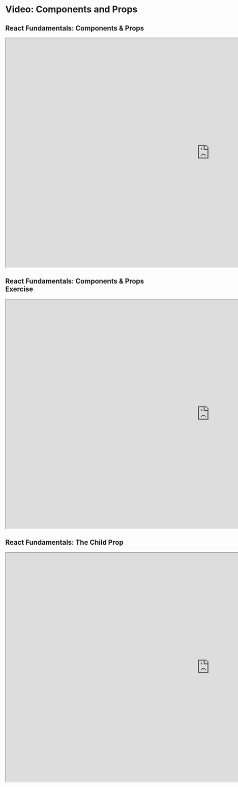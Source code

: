 # Video: Components and Props

## React Fundamentals: Components & Props

<iframe src="https://scrimba.com/scrim/cB3w3vCJ?pl=pn3dPUw" width="1280" height="720" allowfullscreen="allowfullscreen" allow="autoplay; fullscreen; picture-in-picture"></iframe>

## React Fundamentals: Components & Props Exercise

<iframe src="https://scrimba.com/scrim/cqpnnwCQ?pl=pzvM7hM" width="1280" height="720" allowfullscreen="allowfullscreen" allow="autoplay; fullscreen; picture-in-picture"></iframe>

## React Fundamentals: The Child Prop

<iframe src="https://scrimba.com/scrim/cPD44EAr?pl=pzvM7hM" width="1280" height="720" allowfullscreen="allowfullscreen" allow="autoplay; fullscreen; picture-in-picture"></iframe>
